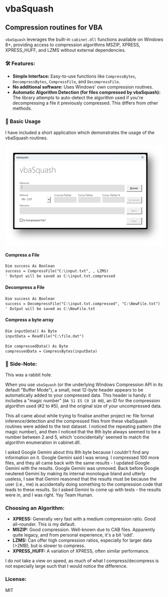 # vbaSquash
## Compression routines for VBA

`vbaSquash` leverages the built-in `cabinet.dll` functions available on Windows 8+, providing access to compression algorithms MSZIP, XPRESS, XPRESS_HUFF, and LZMS without external dependencies.

### 🛠️ Features:

*   **Simple Interface:** Easy-to-use functions like `CompressBytes`, `DecompressBytes`, `CompressFile`, and `DecompressFile`.
*   **No additional software:** Uses Windows' own compression routines.
*   **Automatic Algorithm Detection (for files compressed by vbaSquash):** The library attempts to auto-detect the algorithm used if you're decompressing a file it previously compressed. This differs from other methods.


### 🚀 Basic Usage

I have included a short application which demonstrates the usage of the vbaSquash routines.

![alt text](image.png)

#### Compress a File
```vba
Dim success As Boolean
success = CompressFile("C:\input.txt", , LZMS)
' Output will be saved as C:\input.txt.compressed
```

#### Decompress a File
```vba
Dim success As Boolean
success = DecompressFile("C:\input.txt.compressed", "C:\NewFile.txt")
' Output will be saved as C:\NewFile.txt
```

#### Compress a byte array
```vba
Dim inputData() As Byte
inputData = ReadFile("C:\file.dat")

Dim compressedData() As Byte
compressedData = CompressBytes(inputData)
```

### 📝 Side-Note:

This was a rabbit hole.

When you use `vbaSquash` (or the underlying Windows Compression API in its default "Buffer Mode"), a small, neat 12-byte header appears to be automatically added to your compressed data. This header is handy: it includes a "magic number" (`0A 51 E5 C0 18 00`), an ID for the compression algorithm used (#2 to #5), and the original size of your uncompressed data.

This all came about while trying to finalise another project re: file format inference/detection and the compressed files from these vbaSquash routines were added to the test dataset. I noticed the repeating pattern (the magic number), and then I noticed that the 8th byte always seemed to be a number between 2 and 5, which 'coincidentally' seemed to match the algorithm enumeration in cabinet.dll.

I asked Google Gemini about this 8th byte because I couldn't find any information on it. Google Gemini said I was wrong. I compressed 100 more files, and they all came back with the same results - I updated Google Gemini with the results. Google Gemini was unmoved. Back before Google neutered Gemini by making its internal monologue bland and utterly useless, I saw that Gemini reasoned that the results must be because the user (i.e., me) is accidentally doing something to the compression code that leads to these results. So I asked Gemini to come up with tests - the results were in, and I was right. Yay Team Human.

### Choosing an Algorithm:

*   **XPRESS:** Generally very fast with a medium compression ratio. Good all-rounder. This is my default.
*   **MSZIP:** Good compression. Well-known due to CAB files. Apparently quite legacy, and from personal experience, it's a bit 'odd'.
*   **LZMS:** Can offer high compression ratios, especially for larger data (>2MB), but is slower to compress.
*   **XPRESS_HUFF:** A variation of XPRESS, often similar performance.

I do not take a view on speed, as much of what I compress/decompress is not especially large such that I would notice the difference.

### License:

MIT
